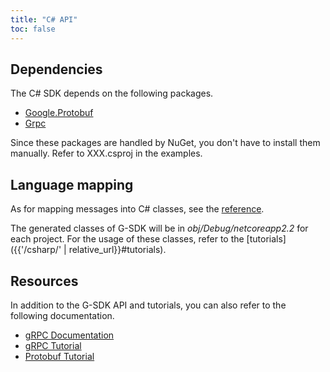 ```yaml
---
title: "C# API"
toc: false
---
```


## Dependencies

The C# SDK depends on the following packages.

* [Google.Protobuf](https://www.nuget.org/packages/Google.Protobuf)
* [Grpc](https://www.nuget.org/packages/Grpc)

Since these packages are handled by NuGet, you don't have to install them manually. Refer to XXX.csproj in the examples.

## Language mapping

As for mapping messages into C# classes, see the [reference](https://developers.google.com/protocol-buffers/docs/reference/csharp-generated#message).

The generated classes of G-SDK will be in _obj/Debug/netcoreapp2.2_ for each project. For the usage of these classes, refer to the [tutorials]({{'/csharp/' | relative_url}}#tutorials).

## Resources

In addition to the G-SDK API and tutorials, you can also refer to the following documentation. 

* [gRPC Documentation](https://grpc.github.io/grpc/csharp-dotnet/api/Grpc.Core.html)
* [gRPC Tutorial](https://grpc.io/docs/tutorials/basic/csharp/)
* [Protobuf Tutorial](https://developers.google.com/protocol-buffers/docs/csharptutorial)



